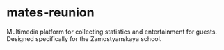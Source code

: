 # mates-reunion
Multimedia platform for collecting statistics and entertainment for guests. Designed specifically for the Zamostyanskaya school.
